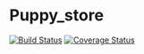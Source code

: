 # Puppy_store
[![Build Status](https://travis-ci.org/ipaullly/Puppy_store.svg?branch=develop)](https://travis-ci.org/ipaullly/Puppy_store) [![Coverage Status](https://coveralls.io/repos/github/ipaullly/Puppy_store/badge.svg?branch=develop)](https://coveralls.io/github/ipaullly/Puppy_store?branch=develop)